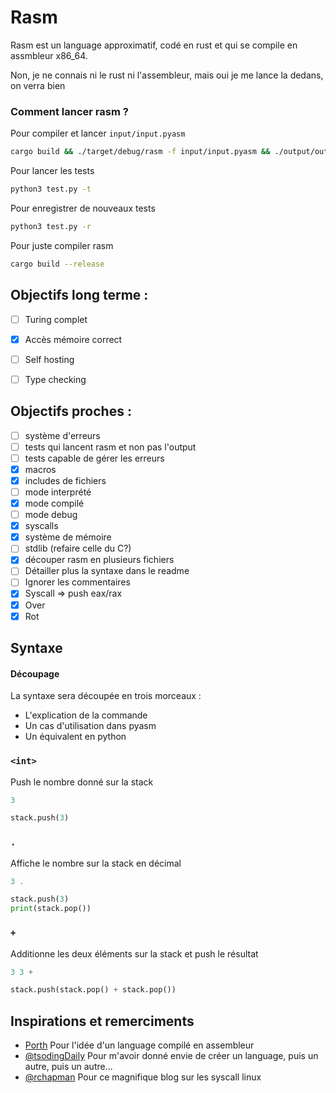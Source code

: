 # Rasm

Rasm est un language approximatif, codé en rust et qui se compile en assmbleur x86_64.

Non, je ne connais ni le rust ni l'assembleur, mais oui je me lance la dedans, on verra bien  

### Comment lancer rasm ?
Pour compiler et lancer `input/input.pyasm`
```bash
cargo build && ./target/debug/rasm -f input/input.pyasm && ./output/output
```
Pour lancer les tests
```bash
python3 test.py -t
```
Pour enregistrer de nouveaux tests
```bash
python3 test.py -r
```
Pour juste compiler rasm
```bash
cargo build --release
```

## Objectifs long terme :
- [ ] Turing complet
- [x] Accès mémoire correct
- [ ] Self hosting
- [ ] Type checking


## Objectifs proches :
- [ ] système d'erreurs
- [ ] tests qui lancent rasm et non pas l'output
- [ ] tests capable de gérer les erreurs
- [x] macros
- [x] includes de fichiers
- [ ] mode interprété
- [x] mode compilé
- [ ] mode debug
- [x] syscalls
- [x] système de mémoire
- [ ] stdlib (refaire celle du C?)
- [x] découper rasm en plusieurs fichiers
- [ ] Détailler plus la syntaxe dans le readme
- [ ] Ignorer les commentaires
- [x] Syscall => push eax/rax
- [x] Over
- [x] Rot

## Syntaxe
#### Découpage
La syntaxe sera découpée en trois morceaux : 
- L'explication de la commande
- Un cas d'utilisation dans pyasm
- Un équivalent en python

### `<int>`
Push le nombre donné sur la stack
```dart
3
```
```py
stack.push(3)
```
### `.`
Affiche le nombre sur la stack en décimal
```dart
3 .
```
```py
stack.push(3)
print(stack.pop())
```
### `+`
Additionne les deux éléments sur la stack et push le résultat
```dart
3 3 +
```
```py
stack.push(stack.pop() + stack.pop())
```

## Inspirations et remerciments

- [Porth](https://gitlab.com/tsoding/porth) Pour l'idée d'un language compilé en assembleur
- [@tsodingDaily](https://www.youtube.com/@TsodingDaily) Pour m'avoir donné envie de créer un language, puis un autre, puis un autre...
- [@rchapman](https://blog.rchapman.org/posts/Linux_System_Call_Table_for_x86_64/) Pour ce magnifique blog sur les syscall linux